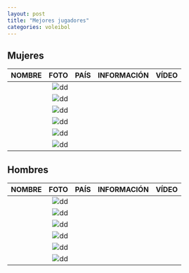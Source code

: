 ```yaml
---
layout: post
title: "Mejores jugadores"
categories: voleibol
---
```


## Mujeres 

|NOMBRE|FOTO|PAÍS|INFORMACIÓN|VÍDEO|
|-----:|-----:|-----:|-----:|-----:|
|      |![dd]()|      |[]()|      |
|      |![dd]()|      |[]()|      |
|      |![dd]()|      |[]()|      |
|      |![dd]()|      |[]()|      |
|      |![dd]()|      |[]()|      |
|      |![dd]()|      |[]()|      |

## Hombres 

|NOMBRE|FOTO|PAÍS|INFORMACIÓN|VÍDEO|
|-----:|-----:|-----:|-----:|-----:|
|      |![dd]()|      |[]()|      |  
|      |![dd]()|      |[]()|      |
|      |![dd]()|      |[]()|      |
|      |![dd]()|      |[]()|      |
|      |![dd]()|      |[]()|      |
|      |![dd]()|      |[]()|      |
